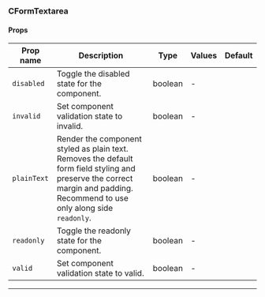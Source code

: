 ### CFormTextarea

#### Props

| Prop name              | Description                                                                                                                                                                 | Type    | Values | Default |
| ---------------------- | --------------------------------------------------------------------------------------------------------------------------------------------------------------------------- | ------- | ------ | ------- |
| <code>disabled</code>  | Toggle the disabled state for the component.                                                                                                                                | boolean | -      |         |
| <code>invalid</code>   | Set component validation state to invalid.                                                                                                                                  | boolean | -      |         |
| <code>plainText</code> | Render the component styled as plain text. Removes the default form field styling and preserve the correct margin and padding. Recommend to use only along side `readonly`. | boolean | -      |         |
| <code>readonly</code>  | Toggle the readonly state for the component.                                                                                                                                | boolean | -      |         |
| <code>valid</code>     | Set component validation state to valid.                                                                                                                                    | boolean | -      |         |

---
